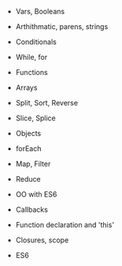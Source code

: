 * Vars, Booleans

* Arthithmatic, parens, strings

* Conditionals

* While, for

* Functions

* Arrays

* Split, Sort, Reverse

* Slice, Splice

* Objects

* forEach

* Map, Filter

* Reduce

* OO with ES6

* Callbacks

* Function declaration and 'this'

* Closures, scope

* ES6
